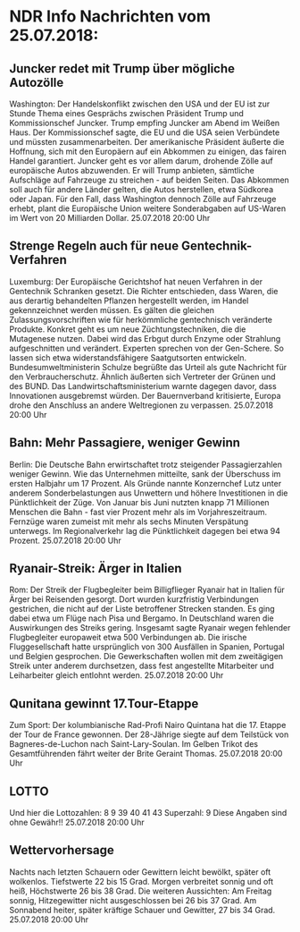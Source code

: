 # NDR Info Nachrichten vom 25.07.2018:


## Juncker redet mit Trump über mögliche Autozölle
Washington: Der Handelskonflikt zwischen den USA und der EU ist zur Stunde Thema eines Gesprächs zwischen Präsident Trump und Kommissionschef Juncker. Trump empfing Juncker am Abend im Weißen Haus. Der Kommissionschef sagte, die EU und die USA seien Verbündete und müssten zusammenarbeiten. Der amerikanische Präsident äußerte die Hoffnung, sich mit den Europäern auf ein Abkommen zu einigen, das fairen Handel garantiert. Juncker geht es vor allem darum, drohende Zölle auf europäische Autos abzuwenden. Er will Trump anbieten, sämtliche Aufschläge auf Fahrzeuge zu streichen - auf beiden Seiten. Das Abkommen soll auch für andere Länder gelten, die Autos herstellen, etwa Südkorea oder Japan. Für den Fall, dass Washington dennoch Zölle auf Fahrzeuge erhebt, plant die Europäische Union weitere Sonderabgaben auf US-Waren im Wert von 20 Milliarden Dollar. 25.07.2018 20:00 Uhr 

## Strenge Regeln auch für neue Gentechnik-Verfahren
Luxemburg: Der Europäische Gerichtshof hat neuen Verfahren in der Gentechnik Schranken gesetzt. Die Richter entschieden, dass Waren, die aus derartig behandelten Pflanzen hergestellt werden, im Handel gekennzeichnet werden müssen. Es gälten die gleichen Zulassungsvorschriften wie für herkömmliche gentechnisch veränderte Produkte. Konkret geht es um neue Züchtungstechniken, die die Mutagenese nutzen. Dabei wird das Erbgut durch Enzyme oder Strahlung aufgeschnitten und verändert. Experten sprechen von der Gen-Schere. So lassen sich etwa widerstandsfähigere Saatgutsorten entwickeln. Bundesumweltministerin Schulze begrüßte das Urteil als gute Nachricht für den Verbraucherschutz. Ähnlich äußerten sich Vertreter der Grünen und des BUND. Das Landwirtschaftsministerium warnte dagegen davor, dass Innovationen ausgebremst würden. Der Bauernverband kritisierte, Europa drohe den Anschluss an andere Weltregionen zu verpassen. 25.07.2018 20:00 Uhr 

## Bahn: Mehr Passagiere, weniger Gewinn
Berlin: Die Deutsche Bahn erwirtschaftet trotz steigender Passagierzahlen weniger Gewinn. Wie das Unternehmen mitteilte, sank der Überschuss im ersten Halbjahr um 17 Prozent. Als Gründe nannte Konzernchef Lutz unter anderem Sonderbelastungen aus Unwettern und höhere Investitionen in die Pünktlichkeit der Züge. Von Januar bis Juni nutzten knapp 71 Millionen Menschen die Bahn - fast vier Prozent mehr als im Vorjahreszeitraum. Fernzüge waren zumeist mit mehr als sechs Minuten Verspätung unterwegs. Im Regionalverkehr lag die Pünktlichkeit dagegen bei etwa 94 Prozent. 25.07.2018 20:00 Uhr 

## Ryanair-Streik: Ärger in Italien
Rom: Der Streik der Flugbegleiter beim Billigflieger Ryanair hat in Italien für Ärger bei Reisenden gesorgt. Dort wurden kurzfristig Verbindungen gestrichen, die nicht auf der Liste betroffener Strecken standen. Es ging dabei etwa um Flüge nach Pisa und Bergamo. In Deutschland waren die Auswirkungen des Streiks gering. Insgesamt sagte Ryanair wegen fehlender Flugbegleiter europaweit etwa 500 Verbindungen ab. Die irische Fluggesellschaft hatte ursprünglich von 300 Ausfällen in Spanien, Portugal und Belgien gesprochen. Die Gewerkschaften wollen mit dem zweitägigen Streik unter anderem durchsetzen, dass fest angestellte Mitarbeiter und Leiharbeiter gleich entlohnt werden. 25.07.2018 20:00 Uhr 

## Qunitana gewinnt 17.Tour-Etappe
Zum Sport:	Der kolumbianische Rad-Profi Nairo Quintana hat die 17. Etappe der Tour de France gewonnen. Der 28-Jährige siegte auf dem Teilstück von Bagneres-de-Luchon nach Saint-Lary-Soulan. Im Gelben Trikot des Gesamtführenden fährt weiter der Brite Geraint Thomas. 25.07.2018 20:00 Uhr 

## LOTTO
Und hier die Lottozahlen:
8		9		39		40		41		43
Superzahl:		9
Diese Angaben sind ohne Gewähr!! 25.07.2018 20:00 Uhr 

## Wettervorhersage
Nachts nach letzten Schauern oder Gewittern leicht bewölkt, später oft wolkenlos. Tiefstwerte 22 bis 15 Grad. Morgen verbreitet sonnig und oft heiß, Höchstwerte 26 bis 38 Grad. Die weiteren Aussichten: Am Freitag sonnig, Hitzegewitter nicht ausgeschlossen bei 26 bis 37 Grad. Am Sonnabend heiter, später kräftige Schauer und Gewitter, 27 bis 34 Grad. 25.07.2018 20:00 Uhr 
